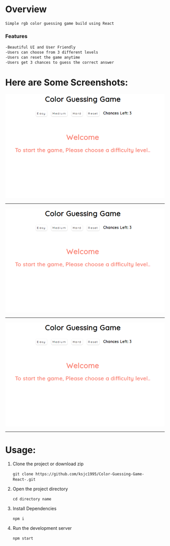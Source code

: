 # Overview
    
    Simple rgb color guessing game build using React

### Features

    -Beautiful UI and User Friendly
    -Users can choose from 3 different levels 
    -Users can reset the game anytime
    -Users get 3 chances to guess the correct answer



# Here are Some Screenshots: 

<div style="text-align=center">
    <img src="./screenshots/start.png" />
</div>  
        
<hr>
<div style="text-align=center">
    <img src="./screenshots/start.png" />
</div>  
           
<hr>
<div style="text-align=center">
    <img src="./screenshots/start.png" />
</div>  

<hr>



# Usage: 

1) Clone the project or download zip

    `git clone https://github.com/ksjc1995/Color-Guessing-Game-React-.git`
    
2) Open the project directory 
    
    `cd directory name`
    
3) Install Dependencies
    
    `npm i`

4) Run the development server
    
    `npm start`

